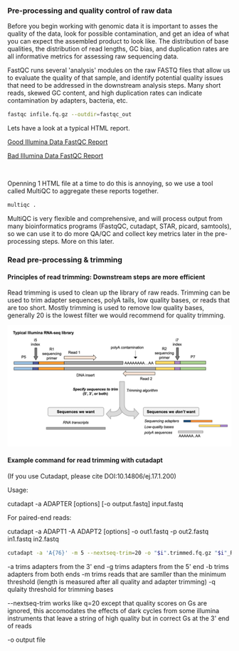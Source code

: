 ### Pre-processing and quality control of raw data 

Before you begin working with genomic data it is important to asses the quality of the data, look for possible contamination, and get an idea of what you can expect the assembled product to look like. The distribution of base qualities, the distribution of read lengths, GC bias, and duplication rates are all informative metrics for assessing raw sequencing data. 

FastQC runs several 'analysis' modules on the raw FASTQ files that allow us to evaluate the quality of that sample, and identify potential quality issues that need to be addressed in the downstream analysis steps. Many short reads, skewed GC content, and high duplication rates can indicate contamination by adapters, bacteria, etc. 

```bash
fastqc infile.fq.gz --outdir=fastqc_out
```
Lets have a look at a typical HTML report. 

[Good Illumina Data FastQC Report](https://www.bioinformatics.babraham.ac.uk/projects/fastqc/good_sequence_short_fastqc.html)

[Bad Illumina Data FastQC Report](https://www.bioinformatics.babraham.ac.uk/projects/fastqc/bad_sequence_fastqc.html)


<br>
 

Openning 1 HTML file at a time to do this is annoying, so we use a tool called MultiQC to aggregate these reports together. 
```bash
multiqc .
```
MultiQC is very flexible and comprehensive, and will process output from many bioinformatics programs (FastqQC, cutadapt, STAR, picard, samtools), so we can use it to do more QA/QC and collect key metrics later in the pre-processing steps. More on this later. 




### Read pre-processing & trimming  
#### Principles of read trimming: Downstream steps are more efficient
Read trimming is used to clean up the library of raw reads. Trimming can be used to trim adapter sequences, polyA tails, low quality bases, or reads that are too short. Mostly trimming is used to remove low quality bases, generally 20 is the lowest filter we would recommend for quality trimming. 


![Read alignment](../figures/read_processing.png)


#### Example command for read trimming with cutadapt 
(If you use Cutadapt, please cite DOI:10.14806/ej.17.1.200)

Usage:
    
cutadapt -a ADAPTER [options] [-o output.fastq] input.fastq

For paired-end reads:

cutadapt -a ADAPT1 -A ADAPT2 [options] -o out1.fastq -p out2.fastq in1.fastq in2.fastq

```bash
cutadapt -a 'A{76}' -m 5 --nextseq-trim=20 -o "$i".trimmed.fq.gz "$i"_R1_001.fastq.gz >"$i".cutadapt.out;
```
-a trims adapters from the 3' end
-g trims adapters from the 5' end
-b trims adapters from both ends
-m trims reads that are samller than the minimum threshold (length is measured after all quality and adapter trimming)
-q qulaity threshold for trimming bases

--nextseq-trim works like q=20 except that quality scores on Gs are ignored, this accomodates the effects of dark cycles from some illumina instruments that leave a string of high quality but in correct Gs at the 3' end of reads

-o output file
